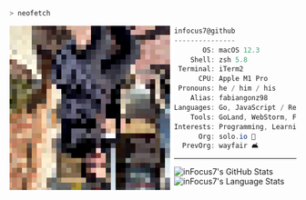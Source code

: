```zsh
> neofetch
```
<img align="left" alt="Fabian as pixels" src="./assets/prof.png" width="289px">

```csharp
infocus7@github
---------------
       OS: macOS 12.3
    Shell: zsh 5.8
 Terminal: iTerm2
      CPU: Apple M1 Pro
 Pronouns: he / him / his
    Alias: fabiangonz98
Languages: Go, JavaScript / React, C++, PHP
    Tools: GoLand, WebStorm, Figma, Ableton Live 
Interests: Programming, Learning, Music, TV
      Org: solo.io 🦄
  PrevOrg: wayfair 🛋
```

<!-- The first two were supposed to be vertically aligned (like flex-direction: vertical), but not sure if that's possible in md -->
<!-- TODO why this break? -->
<!-- <img align="left" src="./assets/1x1.png" alt="placeholder stretch to align colors" width="225px" height="1"/>
<img align="left" width="26" height="30px" alt="#57586d" src="https://via.placeholder.com/100/57586d/ffffff?text=+"/>
<img align="left" width="26" height="30px" alt="#1b1219" src="https://via.placeholder.com/100/1b1219/ffffff?text=+"/>
<img align="left" width="26" height="30px" alt="#f5ead4" src="https://via.placeholder.com/100/f5ead4/000000?text=+"/>
<img align="left" width="26" height="30px" alt="#6d4d39" src="https://via.placeholder.com/100/6d4d39/ffffff?text=+"/>
<img width="26" height="30px" alt="#d69569" src="https://via.placeholder.com/100/d69569/000000?text=+"/> -->

---

<!-- GitHub Stats -->
<img height="175px" src="https://github-readme-stats.vercel.app/api?username=infocus7&theme=tokyonight&count_private=true&show_icons=true&hide=commits" alt="inFocus7's GitHub Stats"/>
<img height="175px" src="https://github-readme-stats.vercel.app/api/top-langs/?username=infocus7&hide=html&layout=compact&theme=tokyonight" alt="inFocus7's Language Stats"/>
